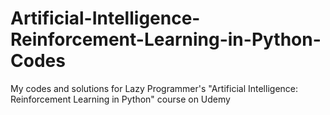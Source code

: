 # Artificial-Intelligence-Reinforcement-Learning-in-Python-Codes
My codes and solutions for Lazy Programmer's "Artificial Intelligence: Reinforcement Learning in Python" course on Udemy
